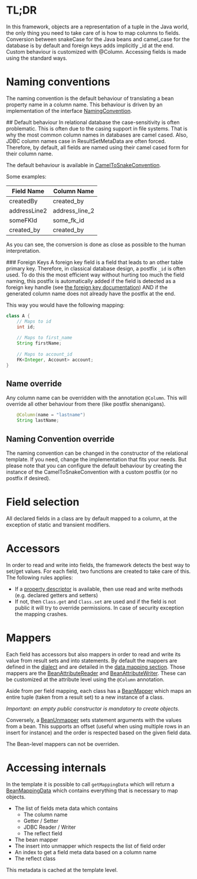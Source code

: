 # TL;DR
In this framework, objects are a representation of a tuple in the Java world, the only thing you need to take care of is how to map columns to fields. Conversion between snakeCase for the Java beans and camel_case for the database is by default and foreign keys adds implicitly \_id at the end. Custom behaviour is customized with @Column. Accessing fields is made using the standard ways.

# Naming conventions
The naming convention is the default behaviour of translating a bean property name in a column name. This behaviour is driven by an implementation of the interface [NamingConvention](../core/src/main/java/fr/petitl/relational/repository/template/bean/NamingConvention.java).                                                     

## Default behaviour
In relational database the case-sensitivity is often problematic. This is often due to the casing support in file systems. That is why the most common column names in databases are camel cased. Also, JDBC column names case in ResultSetMetaData are often forced. Therefore, by default, all fields are named using their camel cased form for their column name.

The default behaviour is available in [CamelToSnakeConvention](../core/src/main/java/fr/petitl/relational/repository/template/bean/CamelToSnakeConvention.java).

Some examples:

| Field Name   | Column Name    |
| ------------ |----------------|
| createdBy    | created_by     |
| addressLine2 | address_line_2 |
| someFKId     | some_fk_id     |
| created_by   | created_by     |

As you can see, the conversion is done as close as possible to the human interpretation.

### Foreign Keys
A foreign key field is a field that leads to an other table primary key. Therefore, in classical database design, a postfix ```_id``` is often used. To do this the most efficient way without hurting too much the field naming, this postfix is automatically added if the field is detected as a foreign key handle (see [the foreign key documentation](ForeignKey)) AND if the generated column name does not already have the postfix at the end.

This way you would have the following mapping:
```java
class A {
    // Maps to id
    int id;
    
    // Maps to first_name
    String firstName;
    
    // Maps to account_id
    FK<Integer, Account> account;
}
```

## Name override
Any column name can be overridden with the annotation ```@Column```. This will override all other behaviour from there (like postfix shenanigans). 
```java
    @Column(name = "lastname")
    String lastName;
```

## Naming Convention override
The naming convention can be changed in the constructor of the relational template. If you need, change the implementation that fits your needs. But please note that you can configure the default behaviour by creating the instance of the CamelToSnakeConvention with a custom postfix (or no postfix if desired).

# Field selection
All declared fields in a class are by default mapped to a column, at the exception of static and transient modifiers.

# Accessors
In order to read and write into fields, the framework detects the best way to set/get values. For each field, two functions are created to take care of this. The following rules applies:
* If a [property descriptor](http://docs.spring.io/spring-framework/docs/current/javadoc-api/org/springframework/beans/BeanUtils.html#getPropertyDescriptor-java.lang.Class-java.lang.String-) is available, then use read and write methods (e.g. declared getters and setters)
* If not, then ```Class.get``` and ```Class.set``` are used and if the field is not public it will try to override permissions. In case of security exception the mapping crashes.

# Mappers
Each field has accessors but also mappers in order to read and write its value from result sets and into statements. By default the mappers are defined in the [dialect](Dialect.md) and are detailed in the [data mapping section](DataMapping.md). Those mappers are the [BeanAttributeReader](../core/src/main/java/fr/petitl/relational/repository/template/bean/BeanAttributeReader.java) and [BeanAttributeWriter](../core/src/main/java/fr/petitl/relational/repository/template/bean/BeanAttributeWriter.java). These can be customized at the attribute level using the ```@Column``` annotation.

Aside from per field mapping, each class has a [BeanMapper](../core/src/main/java/fr/petitl/relational/repository/template/bean/BeanMapper.java) which maps an entire tuple (taken from a result set) to a new instance of a class.

_Important: an empty public constructor is mandatory to create objects._
 
Conversely, a [BeanUnmapper](../core/src/main/java/fr/petitl/relational/repository/template/bean/BeanUnmapper.java) sets  statement arguments with the values from a bean. This supports an offset (useful when using multiple rows in an insert for instance) and the order is respected based on the given field data. 

The Bean-level mappers can not be overriden.

# Accessing internals
In the template it is possible to call ```getMappingData``` which will return a [BeanMappingData](../core/src/main/java/fr/petitl/relational/repository/template/bean/BeanMappingData.java) which contains everything that is necessary to map objects.
* The list of fields meta data which contains
    * The column name
    * Getter / Setter
    * JDBC Reader / Writer
    * The reflect field
* The bean mapper
* The insert into unmapper which respects the list of field order
* An index to get a field meta data based on a column name
* The reflect class

This metadata is cached at the template level.